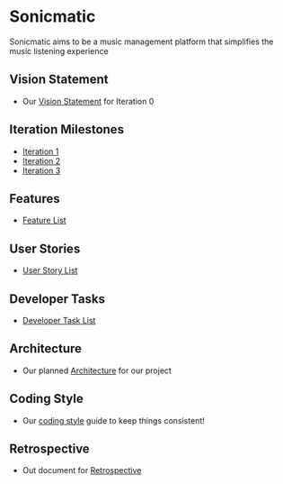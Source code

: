 # Sonicmatic

Sonicmatic aims to be a music management platform that simplifies the music listening experience

## Vision Statement

- Our [Vision Statement](https://code.cs.umanitoba.ca/comp3350-winter2024/innovators-a02-5/-/blob/main/Docs/Vision%20Statement.md?ref_type=heads) for Iteration 0

## Iteration Milestones

- [Iteration 1](https://code.cs.umanitoba.ca/comp3350-winter2024/innovators-a02-5/-/milestones/1#tab-issues)
- [Iteration 2](https://code.cs.umanitoba.ca/comp3350-winter2024/innovators-a02-5/-/milestones/2#tab-issues)
- [Iteration 3](https://code.cs.umanitoba.ca/comp3350-winter2024/innovators-a02-5/-/milestones/3#tab-issues)

## Features

- [Feature List](https://code.cs.umanitoba.ca/comp3350-winter2024/innovators-a02-5/-/issues/?sort=created_date&state=opened&label_name%5B%5D=Feature&first_page_size=20)

## User Stories

- [User Story List](https://code.cs.umanitoba.ca/comp3350-winter2024/innovators-a02-5/-/issues/?sort=created_date&state=opened&type%5B%5D=issue&label_name%5B%5D=User%20Story&first_page_size=100)

## Developer Tasks

- [Developer Task List]()

## Architecture

- Our planned [Architecture]() for our project

## Coding Style

- Our [coding style]() guide to keep things consistent!

## Retrospective

- Out document for [Retrospective]()
